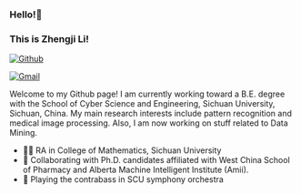 ### Hello!👋 
### This is Zhengji Li!

[![Github](https://img.shields.io/badge/-Github-000?style=flat&logo=Github&logoColor=white)](https://github.com/MarcusLee13)

[![Gmail](https://img.shields.io/badge/-Gmail-c14438?style=flat&logo=Gmail&logoColor=white)](mailto:alanleezhg@gmail.com)

Welcome to my Github page! I am currently working toward a B.E. degree with the School of Cyber Science and Engineering, Sichuan University, Sichuan, China. My main research interests include pattern recognition and medical image processing. Also, I am now working on stuff related to Data Mining.

- 👨‍💻 RA in College of Mathematics, Sichuan University
- 🤝  Collaborating with Ph.D. candidates affiliated with West China School of Pharmacy and Alberta Machine Intelligent Institute (Amii).
- 🎼 Playing the contrabass in SCU symphony orchestra

